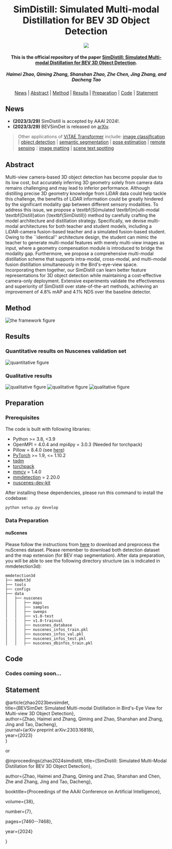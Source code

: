 <h1 align="center">SimDistill: Simulated Multi-modal Distillation for BEV 3D Object Detection</h1>
<p align="center">
<a href="https://arxiv.org/abs/2303.16818"><img  src="https://img.shields.io/badge/arXiv-Paper-<COLOR>.svg" ></a>
<h4 align="center">This is the official repository of the paper <a href="https://arxiv.org/abs/2303.16818">SimDistill: Simulated Multi-modal Distillation for BEV 3D Object Detection</a>.</h4>
<h5 align="center"><em>Haimei Zhao, Qiming Zhang, Shanshan Zhao, Zhe Chen, Jing Zhang, and Dacheng Tao</em></h5>
<p align="center">
  <a href="#news">News</a> |
  <a href="#abstract">Abstract</a> |
  <a href="#method">Method</a> |
  <a href="#results">Results</a> |
  <a href="#preparation">Preparation</a> |
  <a href="#code">Code</a> |
  <a href="#statement">Statement</a>
</p>

## News
- **(2023/3/29)** SimDistill is accepted by AAAI 2024!.
- **(2023/3/29)** BEVSimDet is released on [arXiv](https://arxiv.org/abs/2303.16818).

> Other applications of [ViTAE Transformer](https://github.com/ViTAE-Transformer/ViTAE-Transformer) include: [image classification](https://github.com/ViTAE-Transformer/ViTAE-Transformer/tree/main/Image-Classification) | [object detection](https://github.com/ViTAE-Transformer/ViTAE-Transformer/tree/main/Object-Detection) | [semantic segmentation](https://github.com/ViTAE-Transformer/ViTAE-Transformer/tree/main/Semantic-Segmentation) | [pose estimation](https://github.com/ViTAE-Transformer/ViTPose) | [remote sensing](https://github.com/ViTAE-Transformer/ViTAE-Transformer-Remote-Sensing)｜[image matting](https://github.com/ViTAE-Transformer/ViTAE-Transformer-Matting) | [scene text spotting](https://github.com/ViTAE-Transformer/ViTAE-Transformer-Scene-Text-Detection)


## Abstract

Multi-view camera-based 3D object detection has become popular due to its low cost, but accurately inferring 3D geometry solely from camera data remains challenging and may lead to inferior performance. Although distilling precise 3D geometry knowledge from LiDAR data could help tackle this challenge, the benefits of LiDAR information could be greatly hindered by the significant modality gap between different sensory modalities. To address this issue, we propose a \textbf{Si}mulated \textbf{m}ulti-modal \textbf{Distill}ation (\textbf{SimDistill}) method by carefully crafting the model architecture and distillation strategy. Specifically, we devise multi-modal architectures for both teacher and student models, including a LiDAR-camera fusion-based teacher and a simulated fusion-based student. Owing to the ``identical'' architecture design, the student can mimic the teacher to generate multi-modal features with merely multi-view images as input, where a geometry compensation module is introduced to bridge the modality gap. Furthermore, we propose a comprehensive multi-modal distillation scheme that supports intra-modal, cross-modal, and multi-modal fusion distillation simultaneously in the Bird's-eye-view space. Incorporating them together, our SimDistill can learn better feature representations for 3D object detection while maintaining a cost-effective camera-only deployment. Extensive experiments validate the effectiveness and superiority of SimDistill over state-of-the-art methods, achieving an improvement of 4.8\% mAP and 4.1\% NDS over the baseline detector.
## Method

![the framework figure](./figs/mainfigure.png "framework")
## Results

### Quantitative results on Nuscenes validation set
![quantitative figure](./figs/quantitative-results.png "quantitative-results")
### Qualitative results
![qualitative figure](./figs/visualization.png "visualization")
![qualitative figure](./figs/supplementary-lidar.png "supplementary-lidar")
![qualitative figure](./figs/supplementary-prediction1.png "supplementary-prediction1")
## Preparation

### Prerequisites

The code is built with following libraries:

- Python >= 3.8, \<3.9
- OpenMPI = 4.0.4 and mpi4py = 3.0.3 (Needed for torchpack)
- Pillow = 8.4.0 (see [here](https://github.com/mit-han-lab/bevfusion/issues/63))
- [PyTorch](https://github.com/pytorch/pytorch) >= 1.9, \<= 1.10.2
- [tqdm](https://github.com/tqdm/tqdm)
- [torchpack](https://github.com/mit-han-lab/torchpack)
- [mmcv](https://github.com/open-mmlab/mmcv) = 1.4.0
- [mmdetection](http://github.com/open-mmlab/mmdetection) = 2.20.0
- [nuscenes-dev-kit](https://github.com/nutonomy/nuscenes-devkit)

After installing these dependencies, please run this command to install the codebase:

```bash
python setup.py develop
```
### Data Preparation

#### nuScenes

Please follow the instructions from [here](https://github.com/open-mmlab/mmdetection3d/blob/master/docs/en/datasets/nuscenes_det.md) to download and preprocess the nuScenes dataset. Please remember to download both detection dataset and the map extension (for BEV map segmentation). After data preparation, you will be able to see the following directory structure (as is indicated in mmdetection3d):

```
mmdetection3d
├── mmdet3d
├── tools
├── configs
├── data
│   ├── nuscenes
│   │   ├── maps
│   │   ├── samples
│   │   ├── sweeps
│   │   ├── v1.0-test
|   |   ├── v1.0-trainval
│   │   ├── nuscenes_database
│   │   ├── nuscenes_infos_train.pkl
│   │   ├── nuscenes_infos_val.pkl
│   │   ├── nuscenes_infos_test.pkl
│   │   ├── nuscenes_dbinfos_train.pkl

```

## Code
### Codes coming soon...

## Statement
@article{zhao2023bevsimdet,  
  title={BEVSimDet: Simulated Multi-modal Distillation in Bird's-Eye View for Multi-view 3D Object Detection},  
  author={Zhao, Haimei and Zhang, Qiming and Zhao, Shanshan and Zhang, Jing and Tao, Dacheng},  
  journal={arXiv preprint arXiv:2303.16818},  
  year={2023}  
}  

or

@inproceedings{zhao2024simdistill,
title={SimDistill: Simulated Multi-Modal Distillation for BEV 3D Object Detection},

author={Zhao, Haimei and Zhang, Qiming and Zhao, Shanshan and Chen, Zhe and Zhang, Jing and Tao, Dacheng},

booktitle={Proceedings of the AAAI Conference on Artificial Intelligence},

volume={38},

number={7},

pages={7460--7468},

year={2024}

}

